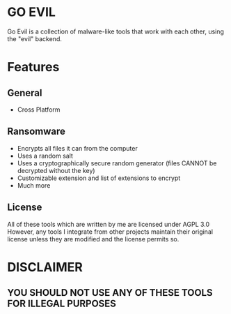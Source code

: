 # GO EVIL

Go Evil is a collection of malware-like tools that work with each other, using the "evil" backend.

# Features

## General
 - Cross Platform
## Ransomware
 - Encrypts all files it can from the computer
 - Uses a random salt
 - Uses a cryptographically secure random generator (files CANNOT be decrypted without the key)
 - Customizable extension and list of extensions to encrypt
 - Much more

## License
All of these tools which are written by me are licensed under AGPL 3.0
However, any tools I integrate from other projects maintain their original license unless they are modified and the license permits so.

# DISCLAIMER
## YOU SHOULD NOT USE ANY OF THESE TOOLS FOR ILLEGAL PURPOSES

